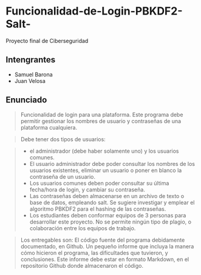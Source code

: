# Funcionalidad-de-Login-PBKDF2-Salt-
Proyecto final de Ciberseguridad

## Intengrantes
- Samuel Barona
- Juan Velosa

## Enunciado
> Funcionalidad de login para una plataforma. Este programa debe permitir gestionar los nombres de usuario y contraseñas de una plataforma cualquiera.

>Debe tener dos tipos de usuarios:

>- el administrador (debe haber solamente uno) y los usuarios comunes.
>- El usuario administrador debe poder consultar los nombres de los usuarios existentes, eliminar un usuario o poner en blanco la contraseña de un usuario.
>- Los usuarios comunes deben poder consultar su última fecha/hora de login, y cambiar su contraseña.
>- Las contraseñas deben almacenarse en un archivo de texto o base de datos, empleando salt. Se sugiere investigar y emplear el algoritmo PBKDF2 para el hashing de las contraseñas.
>- Los estudiantes deben conformar equipos de 3 personas para desarrollar este proyecto. No se permite ningún tipo de plagio, o colaboración entre los equipos de trabajo.

>Los entregables son: El código fuente del programa debidamente documentado, en Github. Un pequeño informe que incluya la manera cómo hicieron el programa, las dificultades que tuvieron, y conclusiones. Este informe debe estar en formato Markdown, en el repositorio Github donde almacenaron el código.